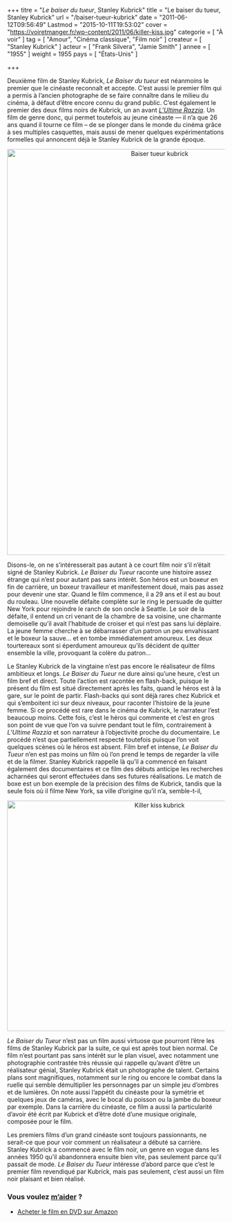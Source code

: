+++
titre = "<em>Le baiser du tueur</em>, Stanley Kubrick"
title = "Le baiser du tueur, Stanley Kubrick"
url = "/baiser-tueur-kubrick"
date = "2011-06-12T09:56:49"
Lastmod = "2015-10-11T19:53:02"
cover = "https://voiretmanger.fr/wp-content/2011/06/killer-kiss.jpg"
categorie = [ "À voir" ]
tag = [ "Amour", "Cinéma classique", "Film noir" ]
createur = [ "Stanley Kubrick" ]
acteur = [ "Frank Silvera", "Jamie Smith" ]
annee = [ "1955" ]
weight = 1955
pays = [ "États-Unis" ]

+++

<p>Deuxième film de Stanley Kubrick, <em>Le Baiser du tueur</em> est néanmoins le premier que le cinéaste reconnaît et accepte. C&rsquo;est aussi le premier film qui a permis à l&rsquo;ancien photographe de se faire connaître dans le milieu du cinéma, à défaut d&rsquo;être encore connu du grand public. C&rsquo;est également le premier des deux films noirs de Kubrick, un an avant <em><a href="https://voiretmanger.fr/?p=4806">L&rsquo;Ultime Razzia</a></em>. Un film de genre donc, qui permet toutefois au jeune cinéaste — il n&rsquo;a que 26 ans quand il tourne ce film – de se plonger dans le monde du cinéma grâce à ses multiples casquettes, mais aussi de mener quelques expérimentations formelles qui annoncent déjà le Stanley Kubrick de la grande époque.</p>
<div style="text-align: center;"><a href="http://www.allocine.fr/film/fichefilm_gen_cfilm=7913.html"><img class="aligncenter" src="https://voiretmanger.fr/wp-content/2011/06/baiser-tueur-kubrick.jpg" alt="Baiser tueur kubrick" width="690" height="941" border="0" /></a></div>
<p>Disons-le, on ne s&rsquo;intéresserait pas autant à ce court film noir s&rsquo;il n&rsquo;était signé de Stanley Kubrick. <em>Le Baiser du Tueur</em> raconte une histoire assez étrange qui n&rsquo;est pour autant pas sans intérêt. Son héros est un boxeur en fin de carrière, un boxeur travailleur et manifestement doué, mais pas assez pour devenir une star. Quand le film commence, il a 29 ans et il est au bout du rouleau. Une nouvelle défaite complète sur le ring le persuade de quitter New York pour rejoindre le ranch de son oncle à Seattle. Le soir de la défaite, il entend un cri venant de la chambre de sa voisine, une charmante demoiselle qu&rsquo;il avait l&rsquo;habitude de croiser et qui n&rsquo;est pas sans lui déplaire. La jeune femme cherche à se débarrasser d&rsquo;un patron un peu envahissant et le boxeur la sauve… et en tombe immédiatement amoureux. Les deux tourtereaux sont si éperdument amoureux qu&rsquo;ils décident de quitter ensemble la ville, provoquant la colère du patron…</p>
<p>Le Stanley Kubrick de la vingtaine n&rsquo;est pas encore le réalisateur de films ambitieux et longs. <em>Le Baiser du Tueur</em> ne dure ainsi qu&rsquo;une heure, c&rsquo;est un film bref et direct. Toute l&rsquo;action est racontée en flash-back, puisque le présent du film est situé directement après les faits, quand le héros est à la gare, sur le point de partir. Flash-backs qui sont déjà rares chez Kubrick et qui s&#8217;emboitent ici sur deux niveaux, pour raconter l&rsquo;histoire de la jeune femme. Si ce procédé est rare dans le cinéma de Kubrick, le narrateur l&rsquo;est beaucoup moins. Cette fois, c&rsquo;est le héros qui commente et c&rsquo;est en gros son point de vue que l&rsquo;on va suivre pendant tout le film, contrairement à <em>L&rsquo;Ultime Razzia</em> et son narrateur à l&rsquo;objectivité proche du documentaire. Le procédé n&rsquo;est que partiellement respecté toutefois puisque l&rsquo;on voit quelques scènes où le héros est absent. Film bref et intense, <em>Le Baiser du Tueur</em> n&rsquo;en est pas moins un film où l&rsquo;on prend le temps de regarder la ville et de la filmer. Stanley Kubrick rappelle là qu&rsquo;il a commencé en faisant également des documentaires et ce film des débuts anticipe les recherches acharnées qui seront effectuées dans ses futures réalisations. Le match de boxe est un bon exemple de la précision des films de Kubrick, tandis que la seule fois où il filme New York, sa ville d&rsquo;origine qu&rsquo;il n&rsquo;a, semble-t-il,</p>
<div style="text-align: center;"><img class="aligncenter" src="https://voiretmanger.fr/wp-content/2011/06/killer-kiss-kubrick.jpg" alt="Killer kiss kubrick" width="690" height="534" border="0" /></div>
<p><em>Le Baiser du Tueur</em> n&rsquo;est pas un film aussi virtuose que pourront l&rsquo;être les films de Stanley Kubrick par la suite, ce qui est après tout bien normal. Ce film n&rsquo;est pourtant pas sans intérêt sur le plan visuel, avec notamment une photographie contrastée très réussie qui rappelle qu&rsquo;avant d&rsquo;être un réalisateur génial, Stanley Kubrick était un photographe de talent. Certains plans sont magnifiques, notamment sur le ring ou encore le combat dans la ruelle qui semble démultiplier les personnages par un simple jeu d&rsquo;ombres et de lumières. On note aussi l&rsquo;appétit du cinéaste pour la symétrie et quelques jeux de caméras, avec le bocal du poisson ou la jambe du boxeur par exemple. Dans la carrière du cinéaste, ce film a aussi la particularité d&rsquo;avoir été écrit par Kubrick et d&rsquo;être doté d&rsquo;une musique originale, composée pour le film.</p>
<p>Les premiers films d&rsquo;un grand cinéaste sont toujours passionnants, ne serait-ce que pour voir comment un réalisateur a débuté sa carrière. Stanley Kubrick a commencé avec le film noir, un genre en vogue dans les années 1950 qu&rsquo;il abandonnera ensuite bien vite, pas seulement parce qu&rsquo;il passait de mode. <em>Le Baiser du Tueur</em> intéresse d&rsquo;abord parce que c&rsquo;est le premier film revendiqué par Kubrick, mais pas seulement, c&rsquo;est aussi un film noir plaisant et bien réalisé.</p>
<div class="amazon">
<h3>Vous voulez <a href="https://voiretmanger.fr/soutien/">m&rsquo;aider</a> ?</h3>
<ul>
<li><a href="http://www.amazon.fr/gp/product/B000066EC1/ref=as_li_ss_tl?ie=UTF8&amp;tag=leblogdenic07-21&amp;linkCode=as2&amp;camp=1642&amp;creative=19458&amp;creativeASIN=B000066EC1">Acheter le film en DVD sur Amazon</a></li>
</ul>
</div>

